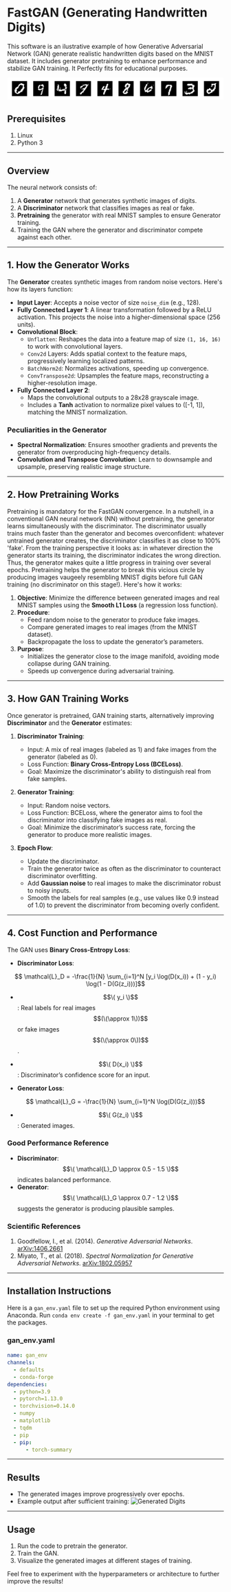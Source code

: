 # FastGAN (Generating Handwritten Digits)
This software is an ilustrative example of how Generative Adversarial Network (GAN) generate realistic handwritten digits based on the MNIST dataset. It includes generator pretraining to enhance performance and stabilize GAN training. It Perfectly  fits for educational purposes.

![Sample Output](https://github.com/Vlasenko2006/FastGAN/blob/main/gan3_generated_image_epoch_100.png)

## **Prerequisites**
1. Linux
2. Python 3

---

## **Overview**
The neural network consists of:
1. A **Generator** network that generates synthetic images of digits.
2. A **Discriminator** network that classifies images as real or fake.
3. **Pretraining** the generator with real MNIST samples to ensure Generator training.
4. Training the GAN where the generator and discriminator compete against each other.

---

## **1. How the Generator Works**

The **Generator** creates synthetic images from random noise vectors. Here's how its layers function:
- **Input Layer**: Accepts a noise vector of size `noise_dim` (e.g., 128).
- **Fully Connected Layer 1**: A linear transformation followed by a ReLU activation. This projects the noise into a higher-dimensional space (256 units).
- **Convolutional Block**:
  - `Unflatten`: Reshapes the data into a feature map of size `(1, 16, 16)` to work with convolutional layers.
  - `Conv2d` Layers: Adds spatial context to the feature maps, progressively learning localized patterns.
  - `BatchNorm2d`: Normalizes activations, speeding up convergence.
  - `ConvTranspose2d`: Upsamples the feature maps, reconstructing a higher-resolution image.
- **Fully Connected Layer 2**:
  - Maps the convolutional outputs to a 28x28 grayscale image.
  - Includes a **Tanh** activation to normalize pixel values to \([-1, 1]\), matching the MNIST normalization.

### **Peculiarities in the Generator**
- **Spectral Normalization**: Ensures smoother gradients and prevents the generator from overproducing high-frequency details.
- **Convolution and Transpose Convolution**: Learn to downsample and upsample, preserving realistic image structure.

---

## **2. How Pretraining Works**

Pretraining is mandatory for the FastGAN convergence. In a nutshell, in a conventional GAN neural network (NN) without pretraining, the generator learns simultaneously with 
the discriminator. The discriminator usually trains much faster than the generator and becomes overconfident: whatever untrained generator creates, the discriminator classifies it as close to 100% 'fake'.
From the training perspective it looks as: in whatever direction the generator starts its training, the discriminator indicates the wrong direction. Thus, the generator makes quite a little progress in
training over several epochs. Pretraining helps the generator to break this vicious circle by producing images vaugeely resembling MNIST digits before full GAN training (no discriminator on this stage!). 
Here's how it works:


1. **Objective**: Minimize the difference between generated images and real MNIST samples using the **Smooth L1 Loss** (a regression loss function).
2. **Procedure**:
   - Feed random noise to the generator to produce fake images.
   - Compare generated images to real images (from the MNIST dataset).
   - Backpropagate the loss to update the generator’s parameters.
3. **Purpose**:
   - Initializes the generator close to the image manifold, avoiding mode collapse during GAN training.
   - Speeds up convergence during adversarial training.

---

## **3. How GAN Training Works**

Once generator is pretrained, GAN training starts, alternatively improving **Discriminator** and the **Generator** estimates:
1. **Discriminator Training**:
   - Input: A mix of real images (labeled as 1) and fake images from the generator (labeled as 0).
   - Loss Function: **Binary Cross-Entropy Loss (BCELoss)**.
   - Goal: Maximize the discriminator's ability to distinguish real from fake samples.

2. **Generator Training**:
   - Input: Random noise vectors.
   - Loss Function: BCELoss, where the generator aims to fool the discriminator into classifying fake images as real.
   - Goal: Minimize the discriminator’s success rate, forcing the generator to produce more realistic images.

3. **Epoch Flow**:
   - Update the discriminator.
   - Train the generator twice as often as the discriminator to counteract discriminator overfitting.
   - Add **Gaussian noise** to real images to make the discriminator robust to noisy inputs.
   - Smooth the labels for real samples (e.g., use values like 0.9 instead of 1.0) to prevent the discriminator from becoming overly confident.

---

## **4. Cost Function and Performance**
The GAN uses **Binary Cross-Entropy Loss**:
- **Discriminator Loss**:
 ```math
  \mathcal{L}_D = -\frac{1}{N} \sum_{i=1}^N [y_i \log(D(x_i)) + (1 - y_i) \log(1 - D(G(z_i)))]
   ```
  
  - $$\( y_i \)$$: Real labels for real images $$(\(\approx 1\))$$ or fake images $$(\(\approx 0\))$$.
  - $$\( D(x_i) \)$$: Discriminator’s confidence score for an input.

- **Generator Loss**:
```math
  \mathcal{L}_G = -\frac{1}{N} \sum_{i=1}^N \log(D(G(z_i)))
```
  - $$\( G(z_i) \)$$: Generated images.

### **Good Performance Reference**
- **Discriminator**: $$\( \mathcal{L}_D \approx 0.5 - 1.5 \)$$ indicates balanced performance.
- **Generator**: $$\( \mathcal{L}_G \approx 0.7 - 1.2 \)$$ suggests the generator is producing plausible samples.

### **Scientific References**
1. Goodfellow, I., et al. (2014). *Generative Adversarial Networks*. [arXiv:1406.2661](https://arxiv.org/abs/1406.2661)
2. Miyato, T., et al. (2018). *Spectral Normalization for Generative Adversarial Networks*. [arXiv:1802.05957](https://arxiv.org/abs/1802.05957)

---

## **Installation Instructions**

Here is a `gan_env.yaml` file to set up the required Python environment using Anaconda. Run ```conda env create -f gan_env.yaml``` in your terminal to get the packages. 

### **gan_env.yaml**
```yaml
name: gan_env
channels:
  - defaults
  - conda-forge
dependencies:
  - python=3.9
  - pytorch=1.13.0
  - torchvision=0.14.0
  - numpy
  - matplotlib
  - tqdm
  - pip
  - pip:
      - torch-summary
```

---

## **Results**
- The generated images improve progressively over epochs.
- Example output after sufficient training:
![Generated Digits](gan_generated_image_epoch_1000.jpeg)

---

## **Usage**
1. Run the code to pretrain the generator.
2. Train the GAN.
3. Visualize the generated images at different stages of training.

Feel free to experiment with the hyperparameters or architecture to further improve the results!

